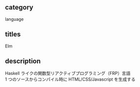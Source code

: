 ## category

language

## titles

Elm

## description

Haskell ライクの関数型リアクティブプログラミング（FRP）言語  
1 つのソースからコンパイル時に HTML/CSS/Javascript を生成する
